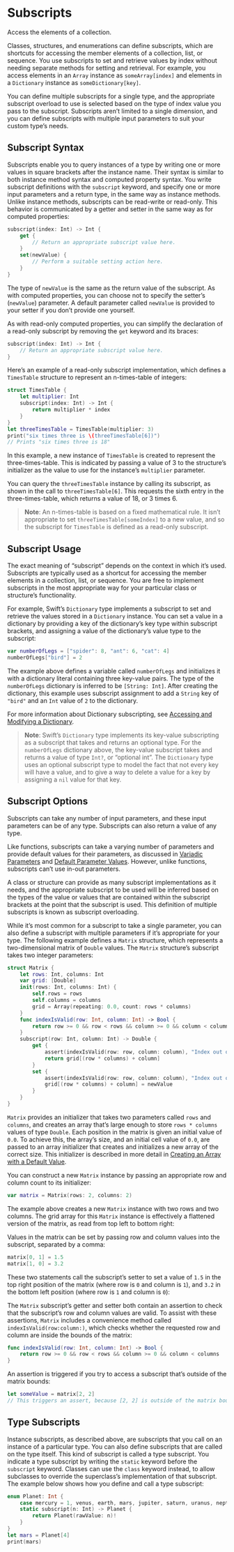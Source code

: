 # Subscripts

Access the elements of a collection.

Classes, structures, and enumerations can define subscripts, which are shortcuts for accessing the member elements of a collection, list, or sequence. You use subscripts to set and retrieve values by index without needing separate methods for setting and retrieval. For example, you access elements in an `Array` instance as `someArray[index]` and elements in a `Dictionary` instance as `someDictionary[key]`.

You can define multiple subscripts for a single type, and the appropriate subscript overload to use is selected based on the type of index value you pass to the subscript. Subscripts aren’t limited to a single dimension, and you can define subscripts with multiple input parameters to suit your custom type’s needs.

## Subscript Syntax

Subscripts enable you to query instances of a type by writing one or more values in square brackets after the instance name. Their syntax is similar to both instance method syntax and computed property syntax. You write subscript definitions with the `subscript` keyword, and specify one or more input parameters and a return type, in the same way as instance methods. Unlike instance methods, subscripts can be read-write or read-only. This behavior is communicated by a getter and setter in the same way as for computed properties:

```swift
subscript(index: Int) -> Int {
    get {
        // Return an appropriate subscript value here.
    }
    set(newValue) {
        // Perform a suitable setting action here.
    }
}
```

The type of `newValue` is the same as the return value of the subscript. As with computed properties, you can choose not to specify the setter’s (`newValue`) parameter. A default parameter called `newValue` is provided to your setter if you don’t provide one yourself.

As with read-only computed properties, you can simplify the declaration of a read-only subscript by removing the `get` keyword and its braces:

```swift
subscript(index: Int) -> Int {
    // Return an appropriate subscript value here.
}
```

Here’s an example of a read-only subscript implementation, which defines a `TimesTable` structure to represent an n-times-table of integers:

```swift
struct TimesTable {
    let multiplier: Int
    subscript(index: Int) -> Int {
        return multiplier * index
    }
}
let threeTimesTable = TimesTable(multiplier: 3)
print("six times three is \(threeTimesTable[6])")
// Prints "six times three is 18"
```

In this example, a new instance of `TimesTable` is created to represent the three-times-table. This is indicated by passing a value of 3 to the structure’s initializer as the value to use for the instance’s `multiplier` parameter.

You can query the `threeTimesTable` instance by calling its subscript, as shown in the call to `threeTimesTable[6]`. This requests the sixth entry in the three-times-table, which returns a value of 18, or 3 times 6.

> **Note**: An n-times-table is based on a fixed mathematical rule. It isn’t appropriate to set `threeTimesTable[someIndex]` to a new value, and so the subscript for `TimesTable` is defined as a read-only subscript.

## Subscript Usage

The exact meaning of “subscript” depends on the context in which it’s used. Subscripts are typically used as a shortcut for accessing the member elements in a collection, list, or sequence. You are free to implement subscripts in the most appropriate way for your particular class or structure’s functionality.

For example, Swift’s `Dictionary` type implements a subscript to set and retrieve the values stored in a `Dictionary` instance. You can set a value in a dictionary by providing a key of the dictionary’s key type within subscript brackets, and assigning a value of the dictionary’s value type to the subscript:

```swift
var numberOfLegs = ["spider": 8, "ant": 6, "cat": 4]
numberOfLegs["bird"] = 2
```

The example above defines a variable called `numberOfLegs` and initializes it with a dictionary literal containing three key-value pairs. The type of the `numberOfLegs` dictionary is inferred to be `[String: Int]`. After creating the dictionary, this example uses subscript assignment to add a `String` key of `"bird"` and an `Int` value of `2` to the dictionary.

For more information about Dictionary subscripting, see [Accessing and Modifying a Dictionary](https://docs.swift.org/swift-book/LanguageGuide/CollectionTypes.html#ID113).

> **Note**: Swift’s `Dictionary` type implements its key-value subscripting as a subscript that takes and returns an optional type. For the `numberOfLegs` dictionary above, the key-value subscript takes and returns a value of type `Int?`, or “optional int”. The `Dictionary` type uses an optional subscript type to model the fact that not every key will have a value, and to give a way to delete a value for a key by assigning a `nil` value for that key.

## Subscript Options

Subscripts can take any number of input parameters, and these input parameters can be of any type. Subscripts can also return a value of any type.

Like functions, subscripts can take a varying number of parameters and provide default values for their parameters, as discussed in [Variadic Parameters](https://docs.swift.org/swift-book/LanguageGuide/Functions.html#ID166) and [Default Parameter Values](https://docs.swift.org/swift-book/LanguageGuide/Functions.html#ID166). However, unlike functions, subscripts can’t use in-out parameters.

A class or structure can provide as many subscript implementations as it needs, and the appropriate subscript to be used will be inferred based on the types of the value or values that are contained within the subscript brackets at the point that the subscript is used. This definition of multiple subscripts is known as subscript overloading.

While it’s most common for a subscript to take a single parameter, you can also define a subscript with multiple parameters if it’s appropriate for your type. The following example defines a `Matrix` structure, which represents a two-dimensional matrix of `Double` values. The `Matrix` structure’s subscript takes two integer parameters:

```swift
struct Matrix {
    let rows: Int, columns: Int
    var grid: [Double]
    init(rows: Int, columns: Int) {
        self.rows = rows
        self.columns = columns
        grid = Array(repeating: 0.0, count: rows * columns)
    }
    func indexIsValid(row: Int, column: Int) -> Bool {
        return row >= 0 && row < rows && column >= 0 && column < columns
    }
    subscript(row: Int, column: Int) -> Double {
        get {
            assert(indexIsValid(row: row, column: column), "Index out of range")
            return grid[(row * columns) + column]
        }
        set {
            assert(indexIsValid(row: row, column: column), "Index out of range")
            grid[(row * columns) + column] = newValue
        }
    }
}
```

`Matrix` provides an initializer that takes two parameters called `rows` and `columns`, and creates an array that’s large enough to store `rows * columns` values of type `Double`. Each position in the matrix is given an initial value of `0.0`. To achieve this, the array’s size, and an initial cell value of `0.0`, are passed to an array initializer that creates and initializes a new array of the correct size. This initializer is described in more detail in [Creating an Array with a Default Value](https://docs.swift.org/swift-book/LanguageGuide/CollectionTypes.html#ID108).

You can construct a new `Matrix` instance by passing an appropriate row and column count to its initializer:

```swift
var matrix = Matrix(rows: 2, columns: 2)
```

The example above creates a new `Matrix` instance with two rows and two columns. The grid array for this `Matrix` instance is effectively a flattened version of the matrix, as read from top left to bottom right:

Values in the matrix can be set by passing row and column values into the subscript, separated by a comma:

```swift
matrix[0, 1] = 1.5
matrix[1, 0] = 3.2
```

These two statements call the subscript’s setter to set a value of `1.5` in the top right position of the matrix (where row is `0` and column is `1`), and `3.2` in the bottom left position (where row is `1` and column is `0`):

The `Matrix` subscript’s getter and setter both contain an assertion to check that the subscript’s row and column values are valid. To assist with these assertions, `Matrix` includes a convenience method called `indexIsValid(row:column:)`, which checks whether the requested row and column are inside the bounds of the matrix:

```swift
func indexIsValid(row: Int, column: Int) -> Bool {
    return row >= 0 && row < rows && column >= 0 && column < columns
}
```

An assertion is triggered if you try to access a subscript that’s outside of the matrix bounds:

```swift
let someValue = matrix[2, 2]
// This triggers an assert, because [2, 2] is outside of the matrix bounds.
```

## Type Subscripts

Instance subscripts, as described above, are subscripts that you call on an instance of a particular type. You can also define subscripts that are called on the type itself. This kind of subscript is called a type subscript. You indicate a type subscript by writing the `static` keyword before the `subscript` keyword. Classes can use the `class` keyword instead, to allow subclasses to override the superclass’s implementation of that subscript. The example below shows how you define and call a type subscript:

```swift
enum Planet: Int {
    case mercury = 1, venus, earth, mars, jupiter, saturn, uranus, neptune
    static subscript(n: Int) -> Planet {
        return Planet(rawValue: n)!
    }
}
let mars = Planet[4]
print(mars)
```